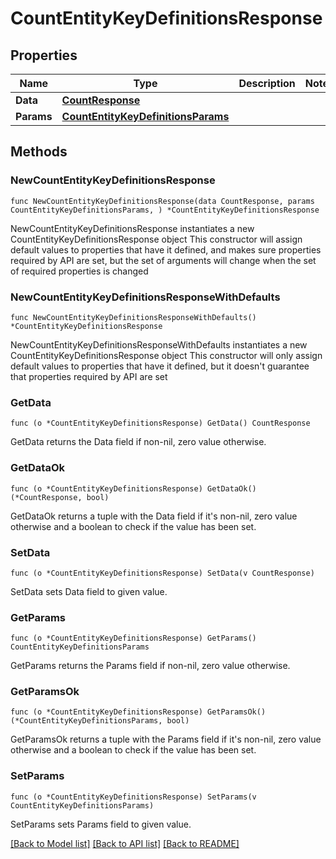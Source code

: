 # CountEntityKeyDefinitionsResponse

## Properties

Name | Type | Description | Notes
------------ | ------------- | ------------- | -------------
**Data** | [**CountResponse**](CountResponse.md) |  | 
**Params** | [**CountEntityKeyDefinitionsParams**](CountEntityKeyDefinitionsParams.md) |  | 

## Methods

### NewCountEntityKeyDefinitionsResponse

`func NewCountEntityKeyDefinitionsResponse(data CountResponse, params CountEntityKeyDefinitionsParams, ) *CountEntityKeyDefinitionsResponse`

NewCountEntityKeyDefinitionsResponse instantiates a new CountEntityKeyDefinitionsResponse object
This constructor will assign default values to properties that have it defined,
and makes sure properties required by API are set, but the set of arguments
will change when the set of required properties is changed

### NewCountEntityKeyDefinitionsResponseWithDefaults

`func NewCountEntityKeyDefinitionsResponseWithDefaults() *CountEntityKeyDefinitionsResponse`

NewCountEntityKeyDefinitionsResponseWithDefaults instantiates a new CountEntityKeyDefinitionsResponse object
This constructor will only assign default values to properties that have it defined,
but it doesn't guarantee that properties required by API are set

### GetData

`func (o *CountEntityKeyDefinitionsResponse) GetData() CountResponse`

GetData returns the Data field if non-nil, zero value otherwise.

### GetDataOk

`func (o *CountEntityKeyDefinitionsResponse) GetDataOk() (*CountResponse, bool)`

GetDataOk returns a tuple with the Data field if it's non-nil, zero value otherwise
and a boolean to check if the value has been set.

### SetData

`func (o *CountEntityKeyDefinitionsResponse) SetData(v CountResponse)`

SetData sets Data field to given value.


### GetParams

`func (o *CountEntityKeyDefinitionsResponse) GetParams() CountEntityKeyDefinitionsParams`

GetParams returns the Params field if non-nil, zero value otherwise.

### GetParamsOk

`func (o *CountEntityKeyDefinitionsResponse) GetParamsOk() (*CountEntityKeyDefinitionsParams, bool)`

GetParamsOk returns a tuple with the Params field if it's non-nil, zero value otherwise
and a boolean to check if the value has been set.

### SetParams

`func (o *CountEntityKeyDefinitionsResponse) SetParams(v CountEntityKeyDefinitionsParams)`

SetParams sets Params field to given value.



[[Back to Model list]](../README.md#documentation-for-models) [[Back to API list]](../README.md#documentation-for-api-endpoints) [[Back to README]](../README.md)



